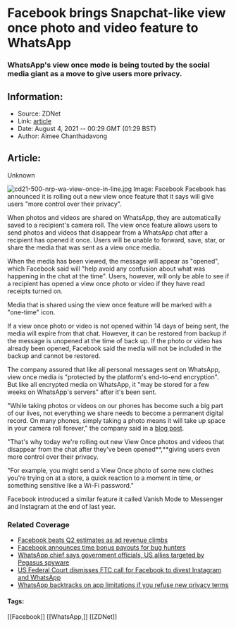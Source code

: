 # Facebook brings Snapchat-like view once photo and video feature to WhatsApp
### WhatsApp's view once mode is being touted by the social media giant as a move to give users more privacy.

## Information:
+ Source: ZDNet
+ Link: [article](https://www.zdnet.com/article/facebook-brings-snapchat-like-view-once-photo-and-video-feature-to-whatsapp/)
+ Date: August 4, 2021 -- 00:29 GMT (01:29 BST)
+ Author: Aimee Chanthadavong


## Article:
Unknown

![cd21-500-nrp-wa-view-once-in-line.jpg](https://www.zdnet.com/a/hub/i/2021/08/03/90d6f52f-6e8e-45ad-89c9-6a5c8c9a322d/cd21-500-nrp-wa-view-once-in-line.jpg)
 Image: Facebook
 Facebook has announced it is rolling out a new view once feature that it says will give users "more control over their privacy".

When photos and videos are shared on WhatsApp, they are automatically saved to a recipient's camera roll. The view once feature allows users to send photos and videos that disappear from a WhatsApp chat after a recipient has opened it once. Users will be unable to forward, save, star, or share the media that was sent as a view once media. 

When the media has been viewed, the message will appear as "opened", which Facebook said will "help avoid any confusion about what was happening in the chat at the time". Users, however, will only be able to see if a recipient has opened a view once photo or video if they have read receipts turned on. 

Media that is shared using the view once feature will be marked with a "one-time" icon. 

If a view once photo or video is not opened within 14 days of being sent, the media will expire from that chat. However, it can be restored from backup if the message is unopened at the time of back up. If the photo or video has already been opened, Facebook said the media will not be included in the backup and cannot be restored.

The company assured that like all personal messages sent on WhatsApp, view once media is "protected by the platform's end-to-end encryption". But like all encrypted media on WhatsApp, it "may be stored for a few weeks on WhatsApp's servers" after it's been sent. 

"While taking photos or videos on our phones has become such a big part of our lives, not everything we share needs to become a permanent digital record. On many phones, simply taking a photo means it will take up space in your camera roll forever," the company said in a [blog post](https://about.fb.com/news/2021/08/view-once-photos-and-videos-on-whatsapp/).






"That's why today we're rolling out new View Once photos and videos that disappear from the chat after they've been opened**,**giving users even more control over their privacy.

"For example, you might send a View Once photo of some new clothes you're trying on at a store, a quick reaction to a moment in time, or something sensitive like a Wi-Fi password."

Facebook introduced a similar feature it called Vanish Mode to Messenger and Instagram at the end of last year.

### Related Coverage

* [Facebook beats Q2 estimates as ad revenue climbs](https://www.zdnet.com/article/facebook-beats-q2-estimates-as-ad-revenue-climbs/)
* [Facebook announces time bonus payouts for bug hunters](https://www.zdnet.com/article/facebook-announces-time-bonus-payouts-for-bug-hunters/)
* [WhatsApp chief says government officials, US allies targeted by Pegasus spyware](https://www.zdnet.com/article/whatsapp-chief-says-government-officials-us-allies-targeted-by-nso-groups-pegasus-spyware/)
* [US Federal Court dismisses FTC call for Facebook to divest Instagram and WhatsApp](https://www.zdnet.com/article/us-federal-court-dismisses-ftc-call-for-facebook-to-divest-instagram-and-whatsapp/)
* [WhatsApp backtracks on app limitations if you refuse new privacy terms](https://www.zdnet.com/article/whatsapp-backtracks-on-app-limitations-if-you-dont-agree-to-privacy-changes/)





#### Tags:
[[Facebook]] [[WhatsApp,]] [[ZDNet]]
